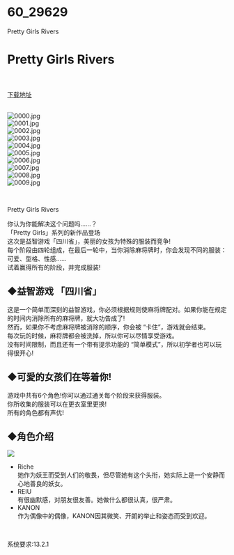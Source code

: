 # 60_29629
Pretty Girls Rivers
# Pretty Girls Rivers
 <br/></br>
[下载地址](https://www.switch520.cc/article/29629 "下载地址")
<br/></br>

<p><img title="0000.jpg" src="https://www.switch520.cc/muke_img/2022_04_14_85c610787bfbc.jpg" alt="0000.jpg"><br>
<img title="0001.jpg" src="https://www.switch520.cc/muke_img/2022_04_14_5b39c98c9e72d.jpg" alt="0001.jpg"><br>
<img title="0002.jpg" src="https://www.switch520.cc/muke_img/2022_04_14_ebcd3b325d6e0.jpg" alt="0002.jpg"><br>
<img title="0003.jpg" src="https://www.switch520.cc/muke_img/2022_04_14_8342afd4a5a53.jpg" alt="0003.jpg"><br>
<img title="0004.jpg" src="https://www.switch520.cc/muke_img/2022_04_14_736d5c682dd0e.jpg" alt="0004.jpg"><br>
<img title="0005.jpg" src="https://www.switch520.cc/muke_img/2022_04_14_7bd33a1c63f4c.jpg" alt="0005.jpg"><br>
<img title="0006.jpg" src="https://www.switch520.cc/muke_img/2022_04_14_a7946fda1c5ca.jpg" alt="0006.jpg"><br>
<img title="0007.jpg" src="https://www.switch520.cc/muke_img/2022_04_14_8bf6233146f3a.jpg" alt="0007.jpg"><br>
<img title="0008.jpg" src="https://www.switch520.cc/muke_img/2022_04_14_d6acccaa6d8bd.jpg" alt="0008.jpg"><br>
<img title="0009.jpg" src="https://www.switch520.cc/muke_img/2022_04_14_038f292dd2aa8.jpg" alt="0009.jpg"></p>
<p>&nbsp;</p>
<p>Pretty Girls Rivers</p>
<p>你认为你能解决这个问题吗……？<br>
「Pretty Girls」系列的新作品登场<br>
这次是益智游戏「四川省」，美丽的女孩为特殊的服装而竞争!<br>
每个阶段由四轮组成，在最后一轮中，当你消除麻将牌时，你会发现不同的服装：可爱、型格、性感……<br>
试着赢得所有的阶段，并完成服装!</p>
<h2 class="bb_tag">◆益智游戏 「四川省」</h2>
<p>这是一个简单而深刻的益智游戏，你必须根据规则使麻将牌配对。如果你能在规定的时间内消除所有的麻将牌，就大功告成了!<br>
然而，如果你不考虑麻将牌被消除的顺序，你会被 “卡住”，游戏就会结束。<br>
每次玩的时候，麻将牌都会被洗掉，所以你可以尽情享受游戏。<br>
没有时间限制，而且还有一个带有提示功能的 “简单模式”，所以初学者也可以玩得很开心!</p>
<h2 class="bb_tag">◆可愛的女孩们在等着你!</h2>
<p>游戏中共有6个角色!你可以通过通关每个阶段来获得服装。<br>
你所收集的服装可以在更衣室里更换!<br>
所有的角色都有声优!</p>
<h2 class="bb_tag">◆角色介绍</h2>
<p><img src="https://cdn.akamai.steamstatic.com/steam/apps/1795770/extras/prettyrirlsrivers_chara600x200.png?t=1646288769"></p>
<ul class="bb_ul">
<li>Riche<br>
她作为妖王而受到人们的敬畏，但尽管她有这个头衔，她实际上是一个安静而心地善良的妖女。</li>
<li>REIU<br>
有很幽默感，对朋友很友善。她做什么都很认真，很严肃。</li>
<li>KANON<br>
作为偶像中的偶像，KANON因其微笑、开朗的举止和姿态而受到欢迎。</li>
</ul>
<p>&nbsp;</p>
<p>系统要求:13.2.1</p>



